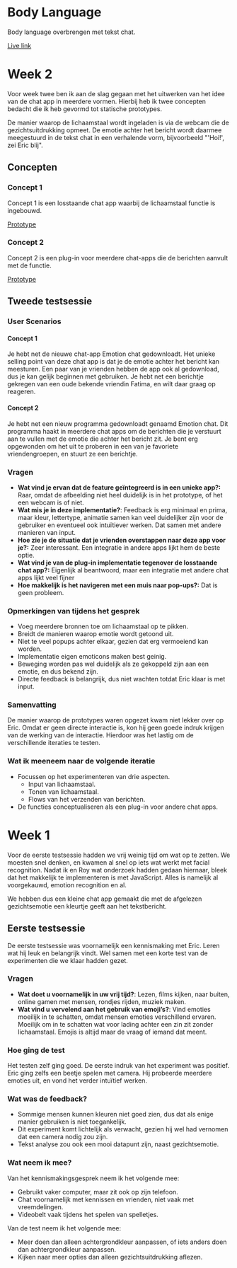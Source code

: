 # Body Language

Body language overbrengen met tekst chat.

[Live link](https://hcd-chat.herokuapp.com)

# Week 2

Voor week twee ben ik aan de slag gegaan met het uitwerken van het idee van de chat app in meerdere vormen. Hierbij heb ik twee concepten bedacht die ik heb gevormd tot statische prototypes.

De manier waarop de lichaamstaal wordt ingeladen is via de webcam die de gezichtsuitdrukking opmeet. De emotie achter het bericht wordt daarmee meegestuurd in de tekst chat in een verhalende vorm, bijvoorbeeld "'Hoi!', zei Eric blij".

## Concepten

### Concept 1

Concept 1 is een losstaande chat app waarbij de lichaamstaal functie is ingebouwd.

[Prototype](https://www.sketch.com/s/5bcec281-b984-4030-9f80-94a91d68a552/a/9PWyPkQ/play)

### Concept 2

Concept 2 is een plug-in voor meerdere chat-apps die de berichten aanvult met de functie.

[Prototype](https://www.sketch.com/s/5bcec281-b984-4030-9f80-94a91d68a552/a/25e05Oy/play)

## Tweede testsessie

### User Scenarios

#### Concept 1

Je hebt net de nieuwe chat-app Emotion chat gedownloadt. Het unieke selling point van deze chat app is dat je de emotie achter het bericht kan meesturen. Een paar van je vrienden hebben de app ook al gedownload, dus je kan gelijk beginnen met gebruiken. Je hebt net een berichtje gekregen van een oude bekende vriendin Fatima, en wilt daar graag op reageren.

#### Concept 2

Je hebt net een nieuw programma gedownloadt genaamd Emotion chat. Dit programma haakt in meerdere chat apps om de berichten die je verstuurt aan te vullen met de emotie die achter het bericht zit. Je bent erg opgewonden om het uit te proberen in een van je favoriete vriendengroepen, en stuurt ze een berichtje.

### Vragen

- **Wat vind je ervan dat de feature geïntegreerd is in een unieke app?:** Raar, omdat de afbeelding niet heel duidelijk is in het prototype, of het een webcam is of niet.
- **Wat mis je in deze implementatie?**: Feedback is erg minimaal en prima, maar kleur, lettertype, animatie samen kan veel duidelijker zijn voor de gebruiker en eventueel ook intuïtiever werken. Dat samen met andere manieren van input.
- **Hoe zie je de situatie dat je vrienden overstappen naar deze app voor je?:** Zeer interessant. Een integratie in andere apps lijkt hem de beste optie.
- **Wat vind je van de plug-in implementatie tegenover de losstaande chat app?:** Eigenlijk al beantwoord, maar een integratie met andere chat apps lijkt veel fijner
- **Hoe makkelijk is het navigeren met een muis naar pop-ups?:** Dat is geen probleem.

### Opmerkingen van tijdens het gesprek

- Voeg meerdere bronnen toe om lichaamstaal op te pikken.
- Breidt de manieren waarop emotie wordt getoond uit.
- Niet te veel popups achter elkaar, gezien dat erg vermoeiend kan worden.
- Implementatie eigen emoticons maken best geinig.
- Beweging worden pas wel duidelijk als ze gekoppeld zijn aan een emotie, en dus bekend zijn.
- Directe feedback is belangrijk, dus niet wachten totdat Eric klaar is met input.

### Samenvatting

De manier waarop de prototypes waren opgezet kwam niet lekker over op Eric. Omdat er geen directe interactie is, kon hij geen goede indruk krijgen van de werking van de interactie. Hierdoor was het lastig om de verschillende iteraties te testen.

### Wat ik meeneem naar de volgende iteratie

- Focussen op het experimenteren van drie aspecten.
  - Input van lichaamstaal.
  - Tonen van lichaamstaal.
  - Flows van het verzenden van berichten.
- De functies conceptualiseren als een plug-in voor andere chat apps.

# Week 1

Voor de eerste testsessie hadden we vrij weinig tijd om wat op te zetten. We moesten snel denken, en kwamen al snel op iets wat werkt met facial recognition. Nadat ik en Roy wat onderzoek hadden gedaan hiernaar, bleek dat het makkelijk te implementeren is met JavaScript. Alles is namelijk al voorgekauwd, emotion recognition en al.

We hebben dus een kleine chat app gemaakt die met de afgelezen gezichtsemotie een kleurtje geeft aan het tekstbericht.

## Eerste testsessie

De eerste testsessie was voornamelijk een kennismaking met Eric. Leren wat hij leuk en belangrijk vindt. Wel samen met een korte test van de experimenten die we klaar hadden gezet.

### Vragen

- **Wat doet u voornamelijk in uw vrij tijd?**: Lezen, films kijken, naar buiten, online gamen met mensen, rondjes rijden, muziek maken.
- **Wat vind u vervelend aan het gebruik van emoji’s?**: Vind emoties moeilijk in te schatten, omdat mensen emoties verschillend ervaren. Moeilijk om in te schatten wat voor lading achter een zin zit zonder lichaamstaal. Emojis is altijd maar de vraag of iemand dat meent.

### Hoe ging de test

Het testen zelf ging goed. De eerste indruk van het experiment was positief. Eric ging zelfs een beetje spelen met camera. Hij probeerde meerdere emoties uit, en vond het verder intuïtief werken.

### Wat was de feedback?

- Sommige mensen kunnen kleuren niet goed zien, dus dat als enige manier gebruiken is niet toegankelijk.
- Dit experiment komt lichtelijk als verwacht, gezien hij wel had vernomen dat een camera nodig zou zijn.
- Tekst analyse zou ook een mooi datapunt zijn, naast gezichtsemotie.

### Wat neem ik mee?

Van het kennismakingsgesprek neem ik het volgende mee:

- Gebruikt vaker computer, maar zit ook op zijn telefoon.
- Chat voornamelijk met kennissen en vrienden, niet vaak met vreemdelingen.
- Videobelt vaak tijdens het spelen van spelletjes.

Van de test neem ik het volgende mee:

- Meer doen dan alleen achtergrondkleur aanpassen, of iets anders doen dan achtergrondkleur aanpassen.
- Kijken naar meer opties dan alleen gezichtsuitdrukking aflezen.
